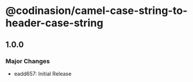# @codinasion/camel-case-string-to-header-case-string

## 1.0.0

### Major Changes

- eadd657: Initial Release
